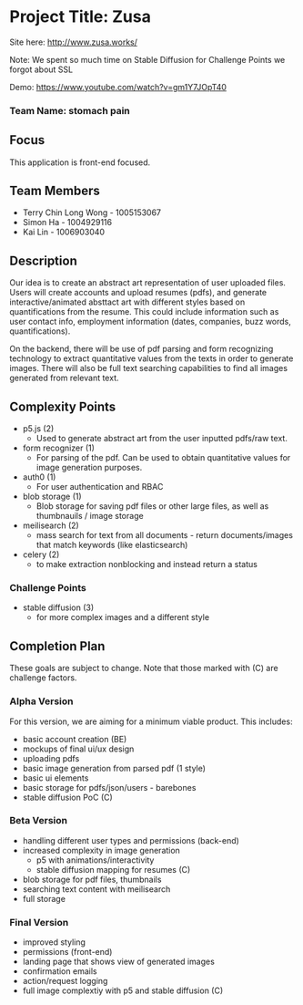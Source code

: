 # Project Title: Zusa

Site here: http://www.zusa.works/

Note: We spent so much time on Stable Diffusion for Challenge Points we forgot about SSL

Demo: https://www.youtube.com/watch?v=gm1Y7JOpT40


### Team Name: stomach pain

## Focus

This application is front-end focused.

## Team Members

- Terry Chin Long Wong - 1005153067
- Simon Ha - 1004929116
- Kai Lin - 1006903040

## Description

Our idea is to create an abstract art representation of user uploaded files. Users will create accounts and upload resumes (pdfs), and generate interactive/animated absttact art with different styles based on quantifications from the resume. This could include information such as user contact info, employment information (dates, companies, buzz words, quantifications).

On the backend, there will be use of pdf parsing and form recognizing technology to extract quantitative values from the texts in order to generate images. There will also be full text searching capabilities to find all images generated from relevant text.

## Complexity Points

- p5.js (2)
  - Used to generate abstract art from the user inputted pdfs/raw text.
- form recognizer (1)
  - For parsing of the pdf. Can be used to obtain quantitative values for image generation purposes.
- auth0 (1)
  - For user authentication and RBAC
- blob storage (1)
  - Blob storage for saving pdf files or other large files, as well as thumbnauils / image storage
- meilisearch (2)
  - mass search for text from all documents - return documents/images that match keywords (like elasticsearch)
- celery (2)
  - to make extraction nonblocking and instead return a status

### Challenge Points

- stable diffusion (3)
  - for more complex images and a different style

## Completion Plan

These goals are subject to change. Note that those marked with (C) are challenge factors.

### Alpha Version

For this version, we are aiming for a minimum viable product. This includes:

- basic account creation (BE)
- mockups of final ui/ux design
- uploading pdfs
- basic image generation from parsed pdf (1 style)
- basic ui elements
- basic storage for pdfs/json/users - barebones
- stable diffusion PoC (C)

### Beta Version

- handling different user types and permissions (back-end)
- increased complexity in image generation
  - p5 with animations/interactivity
  - stable diffusion mapping for resumes (C)
- blob storage for pdf files, thumbnails
- searching text content with meilisearch
- full storage

### Final Version

- improved styling
- permissions (front-end)
- landing page that shows view of generated images
- confirmation emails
- action/request logging
- full image complextiy with p5 and stable diffusion (C)
